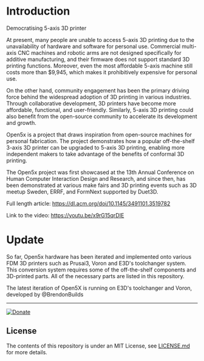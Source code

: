 # Introduction

Democratising 5-axis 3D printer

At present, many people are unable to access 5-axis 3D printing due to the unavailability of hardware and software for personal use. Commercial multi-axis CNC machines and robotic arms are not designed specifically for additive manufacturing, and their firmware does not support standard 3D printing functions. Moreover, even the most affordable 5-axis machine still costs more than $9,945, which makes it prohibitively expensive for personal use. 

On the other hand, community engagement has been the primary driving force behind the widespread adoption of 3D printing in various industries. Through collaborative development, 3D printers have become more affordable, functional, and user-friendly. Similarly, 5-axis 3D printing could also benefit from the open-source community to accelerate its development and growth.

Open5x is a project that draws inspiration from open-source machines for personal fabrication. The project demonstrates how a popular off-the-shelf 3-axis 3D printer can be upgraded to 5-axis 3D printing, enabling more independent makers to take advantage of the benefits of conformal 3D printing.

The Open5x project was first showcased at the 13th Annual Conference on Human Computer Interaction Design and Research, and since then, has been demonstrated at various make fairs and 3D printing events such as 3D meetup Sweden, ERRF, and FormNext supported by Duet3D.


Full length article:
https://dl.acm.org/doi/10.1145/3491101.3519782


Link to the video:
https://youtu.be/x9rG15qrDIE

# Update

So far, Open5x hardware has been iterated and implemented onto various FDM 3D printers such as Prusai3, Voron and E3D's toolchanger system.
This conversion system requires some of the off-the-shelf components and 3D-printed parts. All of the necessary parts are listed in this repository.

The latest iteration of Open5X is running on E3D's toolchanger and Voron, developed by @BrendonBuilds 

-------

[![Donate](https://img.shields.io/badge/Donate-PayPal-green.svg)](https://www.paypal.com/donate/?hosted_button_id=EU5UT7KPFXXUG)


## License
The contents of this repository is under an MIT License, see [LICENSE.md](https://github.com/FreddieHong19/Open5x/blob/main/LICENSE) for more details.
